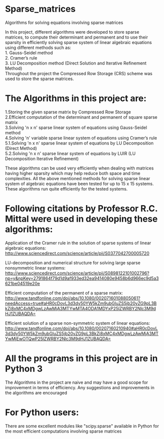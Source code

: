 # Sparse_matrices
Algorithms for solving equations involving sparse matrices 

In this project, different algorithms were developed to store sparse matrices, to compute their determinant and permanent and to use their sparsity in efficiently solving sparse system of linear algebraic equations using different methods such as:       
	1. Gauss-Seidel method                                                                      
	2. Cramer’s rule                                                                                    
	3. LU Decomposition method (Direct Solution and Iterative Refinement Method)                                            
Throughout the project the Compressed Row Storage (CRS) scheme was used to store the sparse matrices.

# The Algorithms in this project are:
1.Storing the given sparse matrix by Compressed Row Storage                                                                 
2.Efficient computation of the determinant and permanent of square sparse matrix                                          
3.Solving 'n x n' sparse linear system of equations using Gauss-Seidel method                                           
4.Solving 'n' variable sparse linear system of equations using Cramer’s rule                                        
5.1.Solving 'n x n' sparse linear system of equations by LU Decomposition (Direct Method)                                              
5.2.Solving 'n x n' sparse linear system of equations by LUIR (LU Decomposition Iterative Refinement)                        

These algorithms can be used very efficiently when dealing with matrices having higher sparsity which may help reduce both space and time complexities. All the above mentioned methods for solving sparse linear system of algebraic equations have been tested for up to 15 x 15 systems. These algorithms run quite efficiently for the tested systems.

# Following citations by Professor R.C. Mittal were used in developing these algorithms:
Application of the Cramer rule in the solution of sparse systems of linear algebraic equations:
http://www.sciencedirect.com/science/article/pii/S0377042700005720

LU-decomposition and numerical structure for solving large sparse nonsymmetric linear systems:
http://www.sciencedirect.com/science/article/pii/S0898122101002796?np=y&npKey=2791864f79d1d9af933ed32ea9414080e9458b6d966ec9d5a3621be04519e20e

Efficient computation of the permanent of a sparse matrix:
http://www.tandfonline.com/doi/abs/10.1080/00207160108805061?needAccess=true#aHR0cDovL3d3dy50YW5kZm9ubGluZS5jb20vZG9pL3BkZi8xMC4xMDgwLzAwMjA3MTYwMTA4ODA1MDYxP25lZWRBY2Nlc3M9dHJ1ZUBAQDA=

Efficient solution of a sparse non-symmetric system of linear equations:
http://www.tandfonline.com/doi/abs/10.1080/00207160210940#aHR0cDovL3d3dy50YW5kZm9ubGluZS5jb20vZG9pL3BkZi8xMC4xMDgwLzAwMjA3MTYwMjEwOTQwP25lZWRBY2Nlc3M9dHJ1ZUBAQDA=

# All the programs in this project are in Python 3
The Algorithms in the project are naive and may have a good scope for improvement in terms of efficiency.
Any suggestions and improvements in the algorithms are encouraged

# For Python users:
There are some excellent modules like "scipy.sparse" available in Python for the most efficient computations involving sparse matrices
